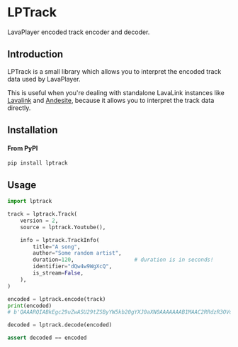 # LPTrack

LavaPlayer encoded track encoder and decoder.


## Introduction

LPTrack is a small library which allows you to interpret the encoded
track data used by LavaPlayer.

This is useful when you're dealing with standalone LavaLink instances
like [Lavalink](https://github.com/Frederikam/Lavalink) and [Andesite](https://github.com/natanbc/andesite-node),
because it allows you to interpret the track data directly.


## Installation

#### From PyPI

```shell
pip install lptrack
```


## Usage

```python
import lptrack

track = lptrack.Track(
    version = 2,
    source = lptrack.Youtube(),

    info = lptrack.TrackInfo(
        title="A song",
        author="Some random artist",
        duration=120,                   # duration is in seconds!
        identifier="dQw4w9WgXcQ",
        is_stream=False,
    ),
)

encoded = lptrack.encode(track)
print(encoded)
# b'QAAARQIABkEgc29uZwASU29tZSByYW5kb20gYXJ0aXN0AAAAAAAB1MAAC2RRdzR3OVdnWGNRAAAAB3lvdXR1YmUAAAAAAAAAAA=='

decoded = lptrack.decode(encoded)

assert decoded == encoded
```